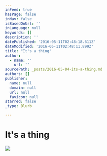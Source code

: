 ```yaml
---
inFeed: true
hasPage: false
inNav: false
isBasedOnUrl: ''
inLanguage: null
keywords: []
description: ''
datePublished: '2016-05-11T02:48:18.611Z'
dateModified: '2016-05-11T02:48:11.899Z'
title: "It's a thing"
author:
  - name: ''
    url: ''
sourcePath: _posts/2016-05-04-its-a-thing.md
authors: []
publisher:
  name: null
  domain: null
  url: null
  favicon: null
starred: false
_type: Blurb

---
```

# It's a thing
![](https://the-grid-user-content.s3-us-west-2.amazonaws.com/692e422a-7a24-4437-96fe-4c5eb26298fb.jpg)